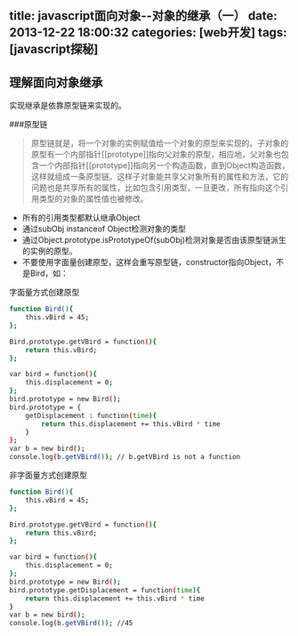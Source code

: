 title: javascript面向对象--对象的继承（一）
date: 2013-12-22 18:00:32
categories: [web开发]
tags: [javascript探秘]
---

理解面向对象继承
----------------------

实现继承是依靠原型链来实现的。

###原型链

>原型链就是，将一个对象的实例赋值给一个对象的原型来实现的。子对象的原型有一个内部指针[[prototype]]指向父对象的原型，相应地，父对象也包含一个内部指针[[prototype]]指向另一个构造函数，直到Object构造函数，这样就组成一条原型链。这样子对象能共享父对象所有的属性和方法，它的问题也是共享所有的属性，比如包含引用类型，一旦更改，所有指向这个引用类型的对象的属性值也被修改。

* 所有的引用类型都默认继承Object
* 通过subObj instanceof Object检测对象的类型
* 通过Object.prototype.isPrototypeOf(subObj)检测对象是否由该原型链派生的实例的原型。
* 不要使用字面量创建原型，这样会重写原型链，constructor指向Object，不是Bird，如：

<!--more-->

字面量方式创建原型
```sh
function Bird(){
    this.vBird = 45;
};

Bird.prototype.getVBird = function(){
    return this.vBird;
};

var bird = function(){
    this.displacement = 0;
};
bird.prototype = new Bird();
bird.prototype = {
    getDisplacement : function(time){
        return this.displacement += this.vBird * time
    }
};
var b = new bird();
console.log(b.getVBird()); // b.getVBird is not a function
```

非字面量方式创建原型
```sh
function Bird(){
    this.vBird = 45;
};

Bird.prototype.getVBird = function(){
    return this.vBird;
};

var bird = function(){
    this.displacement = 0;
};
bird.prototype = new Bird();
bird.prototype.getDisplacement = function(time){
    return this.displacement += this.vBird * time
}
var b = new bird();
console.log(b.getVBird()); //45

```





